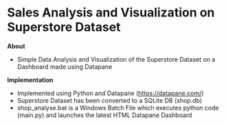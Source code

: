# Sales Analysis and Visualization on Superstore Dataset

**About**
- Simple Data Analysis and Visualization of the Superstore Dataset
  on a Dashboard made using Datapane
  
**Implementation**
 
- Implemented using Python and Datapane (https://datapane.com/)
- Superstore Dataset has been converted to a SQLite DB (shop.db)
- shop_analyse.bat is a Windows Batch File which executes python code (main.py) and launches the latest HTML Datapane Dashboard


 
